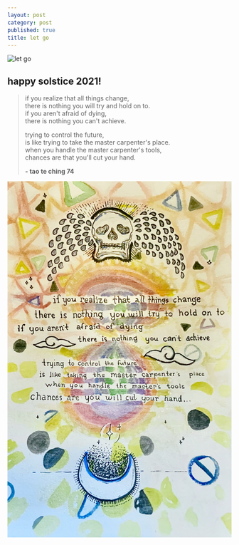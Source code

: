 ```yaml
---
layout: post
category: post
published: true
title: let go
---
```

![let go](/media/let-go.png)


## happy solstice 2021!

>if you realize that all things change,  
>there is nothing you will try and hold on to.  
>if you aren't afraid of dying,  
>there is nothing you can't achieve.  
>  
>trying to control the future,  
>is like trying to take the master carpenter's place.  
>when you handle the master carpenter's tools,  
>chances are that you'll cut your hand.  
>
>**- tao te ching 74**


![let go watercolor and ink drawing](/media/let-go-ink.jpeg)
